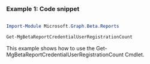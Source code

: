 ### Example 1: Code snippet

```powershell

Import-Module Microsoft.Graph.Beta.Reports

Get-MgBetaReportCredentialUserRegistrationCount

```
This example shows how to use the Get-MgBetaReportCredentialUserRegistrationCount Cmdlet.

